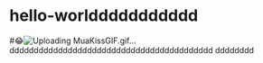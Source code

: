 # hello-worlddddddddddd

#😂![Uploading MuaKissGIF.gif…]()
dddddddddddddddddddddddddddddddddddddddddd
dddddddd
